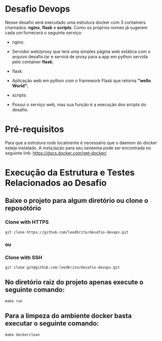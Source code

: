 # Desafio Devops
Nesse desafio será executado uma estrutura docker com 3 containers chamados: **nginx**, **flask** e **scripts**. Como os próprios nomes já sugerem cada um fornecerá o seguinte serviço:
* nginx:
- Servidor web/proxy que terá uma simples página web estática com o arquivo desafio.tar e servirá de proxy para a app em python servida pelo container **flask**;

* flask:
- Aplicação web em python com o framework Flask que retorna **"wello World"**;

* scripts:
- Possui o serviço web, mas sua função é a execução dos srcipts do desafio.

# Pré-requisitos
Para que a estrutura rode localmente é necessário que o daemon do docker esteja instalado. A insta;lação para seu seistema pode ser encontrada no seguinte link: https://docs.docker.com/get-docker/

# Execução da Estrutura e Testes Relacionados ao Desafio

## Baixe o projeto para algum diretório ou clone o reposótório
### Clone with HTTPS
```
git clone https://github.com/leodbrito/desafio-devops.git
```
### ou
### Clone with SSH
```
git clone git@github.com:leodbrito/desafio-devops.git
```

## No diretório raiz do projeto apenas execute o seguinte comando:
```
make run
```

## Para a limpeza do ambiente docker basta executar o seguinte comando:
```
make dockerclean
```